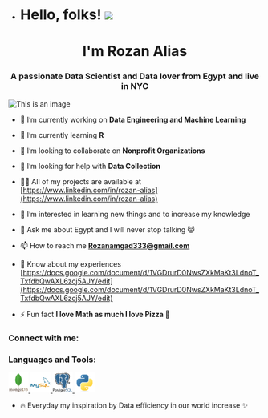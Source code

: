 - # Hello, folks! <img src="https://raw.githubusercontent.com/MartinHeinz/MartinHeinz/master/wave.gif" width="20px">
<h1 align="center"> I'm Rozan Alias</h1>
<h3 align="center">A passionate Data Scientist and Data lover from Egypt and live in NYC </h3>




<!-- Icons -->

[2.2]: https://raw.githubusercontent.com/MartinHeinz/MartinHeinz/master/linkedin-3-16.png (LinkedIn icon without padding)

<!-- Links to your social media accounts -->

[2]: https://www.linkedin.com/in/rozan-alias/


![This is an image](https://myoctocat.com/assets/images/base-octocat.svg) 



- 🔭 I’m currently working on **Data Engineering and Machine Learning**

- 🌱 I’m currently learning **R**

- 👯 I’m looking to collaborate on **Nonprofit Organizations**

- 🤝 I’m looking for help with **Data Collection**

- 👨‍💻 All of my projects are available at [https://www.linkedin.com/in/rozan-alias](https://www.linkedin.com/in/rozan-alias)


- 👀 I’m interested in learning new things and to increase my knowledge 
 
- 💬 Ask me about Egypt and I will never stop talking 😸
- 📫 How to reach me **Rozanamgad333@gmail.com**

- 📄 Know about my experiences [https://docs.google.com/document/d/1VGDrurD0NwsZXkMaKt3LdnoT_TxfdbQwAXL6zcj5AJY/edit](https://docs.google.com/document/d/1VGDrurD0NwsZXkMaKt3LdnoT_TxfdbQwAXL6zcj5AJY/edit)

- ⚡ Fun fact **I love Math as much I love Pizza 🍕**

<h3 align="left">Connect with me:</h3>
<p align="left">
</p>

<h3 align="left">Languages and Tools:</h3>
<p align="left"> <a href="https://www.mongodb.com/" target="_blank" rel="noreferrer"> <img src="https://raw.githubusercontent.com/devicons/devicon/master/icons/mongodb/mongodb-original-wordmark.svg" alt="mongodb" width="40" height="40"/> </a> <a href="https://www.mysql.com/" target="_blank" rel="noreferrer"> <img src="https://raw.githubusercontent.com/devicons/devicon/master/icons/mysql/mysql-original-wordmark.svg" alt="mysql" width="40" height="40"/> </a> <a href="https://www.postgresql.org" target="_blank" rel="noreferrer"> <img src="https://raw.githubusercontent.com/devicons/devicon/master/icons/postgresql/postgresql-original-wordmark.svg" alt="postgresql" width="40" height="40"/> </a> <a href="https://www.python.org" target="_blank" rel="noreferrer"> <img src="https://raw.githubusercontent.com/devicons/devicon/master/icons/python/python-original.svg" alt="python" width="40" height="40"/> </a> </p>

 
- 🔥  Everyday my inspiration by Data efficiency in our world increase ✨

<!---
rozanalias/rozanalias is a ✨ special ✨ repository because its `README.md` (this file) appears on your GitHub profile.
You can click the Preview link to take a look at your changes.
--->
